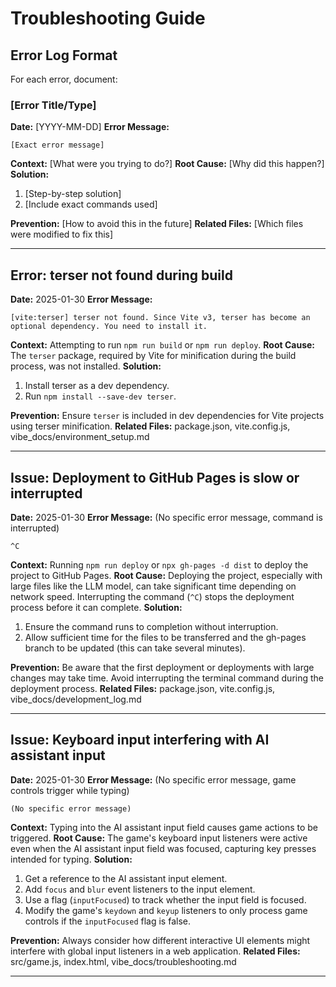 # Troubleshooting Guide

## Error Log Format
For each error, document:

### [Error Title/Type]
**Date:** [YYYY-MM-DD]
**Error Message:**
```
[Exact error message]
```

**Context:** [What were you trying to do?]
**Root Cause:** [Why did this happen?]
**Solution:**
1. [Step-by-step solution]
2. [Include exact commands used]

**Prevention:** [How to avoid this in the future]
**Related Files:** [Which files were modified to fix this]

---

## Error: terser not found during build
**Date:** 2025-01-30
**Error Message:**
```
[vite:terser] terser not found. Since Vite v3, terser has become an optional dependency. You need to install it.
```

**Context:** Attempting to run `npm run build` or `npm run deploy`.
**Root Cause:** The `terser` package, required by Vite for minification during the build process, was not installed.
**Solution:**
1. Install terser as a dev dependency.
2. Run `npm install --save-dev terser`.

**Prevention:** Ensure `terser` is included in dev dependencies for Vite projects using terser minification.
**Related Files:** package.json, vite.config.js, vibe_docs/environment_setup.md

---

## Issue: Deployment to GitHub Pages is slow or interrupted
**Date:** 2025-01-30
**Error Message:** (No specific error message, command is interrupted)
```
^C
```

**Context:** Running `npm run deploy` or `npx gh-pages -d dist` to deploy the project to GitHub Pages.
**Root Cause:** Deploying the project, especially with large files like the LLM model, can take significant time depending on network speed. Interrupting the command (`^C`) stops the deployment process before it can complete.
**Solution:**
1. Ensure the command runs to completion without interruption.
2. Allow sufficient time for the files to be transferred and the gh-pages branch to be updated (this can take several minutes).

**Prevention:** Be aware that the first deployment or deployments with large changes may take time. Avoid interrupting the terminal command during the deployment process.
**Related Files:** package.json, vite.config.js, vibe_docs/development_log.md

---

## Issue: Keyboard input interfering with AI assistant input
**Date:** 2025-01-30
**Error Message:** (No specific error message, game controls trigger while typing)
```
(No specific error message)
```

**Context:** Typing into the AI assistant input field causes game actions to be triggered.
**Root Cause:** The game's keyboard input listeners were active even when the AI assistant input field was focused, capturing key presses intended for typing.
**Solution:**
1. Get a reference to the AI assistant input element.
2. Add `focus` and `blur` event listeners to the input element.
3. Use a flag (`inputFocused`) to track whether the input field is focused.
4. Modify the game's `keydown` and `keyup` listeners to only process game controls if the `inputFocused` flag is false.

**Prevention:** Always consider how different interactive UI elements might interfere with global input listeners in a web application.
**Related Files:** src/game.js, index.html, vibe_docs/troubleshooting.md

---

